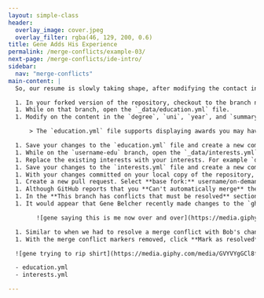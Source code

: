 ```yaml
---
layout: simple-class
header:
  overlay_image: cover.jpeg
  overlay_filter: rgba(46, 129, 200, 0.6)
title: Gene Adds His Experience
permalink: /merge-conflicts/example-03/
next-page: /merge-conflicts/ide-intro/
sidebar:
  nav: "merge-conflicts"
main-content: |
  So, our resume is slowly taking shape, after modifying the contact information in the `_config.yml` file, we turned our attention to the `experience.yml` file, to wrap up, we need to finish adding our _education_ and _interests_ information.

  1. In your forked version of the repository, checkout to the branch named: `username-edu`.
  1. While on that branch, open the `_data/education.yml` file.
  1. Modify on the content in the `degree`, `uni`, `year`, and `summary` lines.

      > The `education.yml` file supports displaying awards you may have received, you can add that on a new line between `year:` and `summary:`.

  1. Save your changes to the `education.yml` file and create a new commit.
  1. While on the `username-edu` branch, open the `_data/interests.yml` file.
  1. Replace the existing interests with your interests. For example `description: Learning about Git and GitHub` could be one of your interests.
  1. Save your changes to the `interests.yml` file and create a new commit.
  1. With your changes committed on your local copy of the repository, `push` your changes to your remote repository.
  1. Create a new pull request. Select **base fork:** username/on-demand-merge-conflict and the **Comparing changes** screen will use your repository branches. Use the **base:** of `gh-pages` and the **compare:** of `username-edu`.
  1. Although GitHub reports that you **Can't automatically merge** these changes, you can still click **Create pull request**.
  1. In the **This branch has conflicts that must be resolved** section of the pull request, you can click the **Resolve conflicts** button to resolve the merge conflict.
  1. It would appear that Gene Belcher recently made changes to the `gh-pages` branch and modified the same files you did, this is what is causing the merge conflicts.

        ![gene saying this is me now over and over](https://media.giphy.com/media/3o72F7WA1CWRGRVCEM/giphy.gif)

  1. Similar to when we had to resolve a merge conflict with Bob's changes, remove Gene's contributions from the `education.yml` and `interests.yml` files. If you need a refresher on how to resolve a merge conflict, check the **I need a refresher** section below.
  1. With the merge conflict markers removed, click **Mark as resolved**.

  ![gene trying to rip shirt](https://media.giphy.com/media/GVYVYgGCl8fVC/giphy.gif)

  - education.yml
  - interests.yml

---
```

